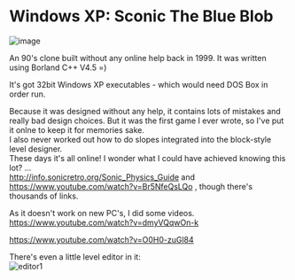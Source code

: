 # Windows XP: Sconic The Blue Blob
![image](https://user-images.githubusercontent.com/1586332/161602211-fd24188e-cbb2-4923-9da3-381886d56bae.png)

An 90's clone built without any online help back in 1999. It was written using Borland C++ V4.5  =)

It's got 32bit Windows XP executables - which would need DOS Box in order run.

Because it was designed without any help, it contains lots of mistakes and really bad design choices. But it was the first game I ever wrote, so I've put it onlne to keep it for memories sake.                           
I also never worked out how to do slopes integrated into the block-style level designer.                      
These days it's all online! I wonder what I could have achieved knowing this lot? ...                      
http://info.sonicretro.org/Sonic_Physics_Guide and https://www.youtube.com/watch?v=Br5NfeQsLQo , though there's thousands of links.

As it doesn't work on new PC's, I did some videos.        
https://www.youtube.com/watch?v=dmyVQqwOn-k

https://www.youtube.com/watch?v=O0H0-zuGl84


There's even a little level editor in it:                    
![editor1](https://user-images.githubusercontent.com/1586332/161603299-4ed82748-fe24-45d5-ab92-2fce93c49615.jpg)
